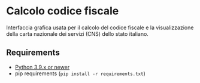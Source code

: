 # Calcolo codice fiscale

Interfaccia grafica usata per il calcolo del codice fiscale e la visualizzazione della carta nazionale dei servizi (CNS) dello stato italiano.

## Requirements

- [Python 3.9.x or newer](https://www.python.org/downloads/)
- pip requirements (`pip install -r requirements.txt`)
